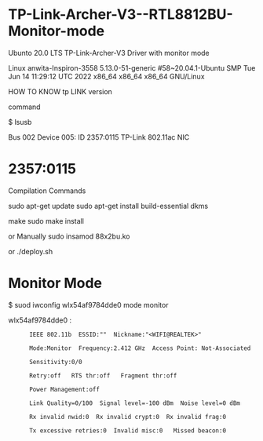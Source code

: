 # TP-Link-Archer-V3--RTL8812BU-Monitor-mode
Ubunto 20.0 LTS TP-Link-Archer-V3 Driver with monitor mode

Linux anwita-Inspiron-3558 5.13.0-51-generic #58~20.04.1-Ubuntu SMP Tue Jun 14 11:29:12 UTC 2022 x86_64 x86_64 x86_64 GNU/Linux

HOW TO KNOW tp LINK version

command

$ lsusb 

Bus 002 Device 005: ID 2357:0115 TP-Link 802.11ac NIC
# 2357:0115 

Compilation Commands

sudo apt-get update 
sudo apt-get install build-essential dkms

make
sudo make install 

or Manually 
sudo insamod 88x2bu.ko

or 
./deploy.sh

# Monitor Mode

$ suod iwconfig wlx54af9784dde0 mode monitor  

  wlx54af9784dde0 : 
          
          IEEE 802.11b  ESSID:""  Nickname:"<WIFI@REALTEK>"          
          
          Mode:Monitor  Frequency:2.412 GHz  Access Point: Not-Associated   
          
          Sensitivity:0/0  
          
          Retry:off   RTS thr:off   Fragment thr:off
          
          Power Management:off
          
          Link Quality=0/100  Signal level=-100 dBm  Noise level=0 dBm
          
          Rx invalid nwid:0  Rx invalid crypt:0  Rx invalid frag:0
          
          Tx excessive retries:0  Invalid misc:0   Missed beacon:0







